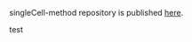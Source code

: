 
singleCell-method repository is published [here](https://jhsiao999.github.io/singleCell-method/analysis).

test
